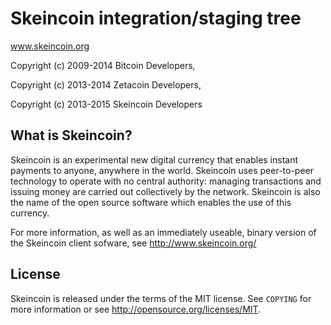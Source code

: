 Skeincoin integration/staging tree
==================================

www.skeincoin.org

Copyright (c) 2009-2014 Bitcoin Developers,

Copyright (c) 2013-2014 Zetacoin Developers,

Copyright (c) 2013-2015 Skeincoin Developers



What is Skeincoin?
-----------------

Skeincoin is an experimental new digital currency that enables instant payments to
anyone, anywhere in the world. Skeincoin uses peer-to-peer technology to operate
with no central authority: managing transactions and issuing money are carried
out collectively by the network. Skeincoin is also the name of the open source
software which enables the use of this currency.

For more information, as well as an immediately useable, binary version of
the Skeincoin client sofware, see http://www.skeincoin.org/

License
-------

Skeincoin is released under the terms of the MIT license. See `COPYING` for more
information or see http://opensource.org/licenses/MIT.
